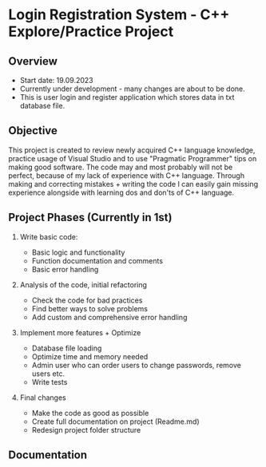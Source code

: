 # Login Registration System - C++ Explore/Practice Project

## Overview
- Start date: 19.09.2023
- Currently under development - many changes are about to be done.
- This is user login and register application which stores data in txt database file.

## Objective
This project is created to review newly acquired C++ language knowledge, practice usage of Visual Studio and to use "Pragmatic Programmer" tips on making good software.
The code may and most probably will not be perfect, because of my lack of experience with C++ language.
Through making and correcting mistakes + writing the code I can easily gain missing experience alongside with learning dos and don'ts
of C++ language.

## Project Phases (Currently in 1st)
1. Write basic code:
	- Basic logic and functionality
	- Function documentation and comments
	- Basic error handling

2. Analysis of the code, initial refactoring
	- Check the code for bad practices
	- Find better ways to solve problems
	- Add custom and comprehensive error handling

3. Implement more features + Optimize
	- Database file loading
	- Optimize time and memory needed
	- Admin user who can order users to change passwords, remove users etc.
	- Write tests

4. Final changes
	- Make the code as good as possible
	- Create full documentation on project (Readme.md)
	- Redesign project folder structure

## Documentation
